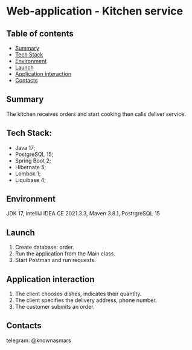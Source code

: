 # Web-application - Kitchen service

## Table of contents
* [Summary](#summary)
* [Tech Stack](#tech-stack)
* [Environment](#environment)
* [Launch](#launch)
* [Application interaction](#application-interaction)
* [Contacts](#contacts)

## Summary
The kitchen receives orders and start cooking then calls deliver service.

## Tech Stack:
- Java 17;
- PostgreSQL 15;
- Spring Boot 2;
- Hibernate 5;
- Lombok 1;
- Liquibase 4;

## Environment
JDK 17, IntelliJ IDEA CE 2021.3.3, Maven 3.8.1, PostrgreSQL 15

## Launch
1. Create database: order.
2. Run the application from the Main class.
3. Start Postman and run requests.

## Application interaction
1. The client chooses dishes, indicates their quantity.
2. The client specifies the delivery address, phone number.
3. The customer submits an order.

## Contacts
telegram: @knownasmars
